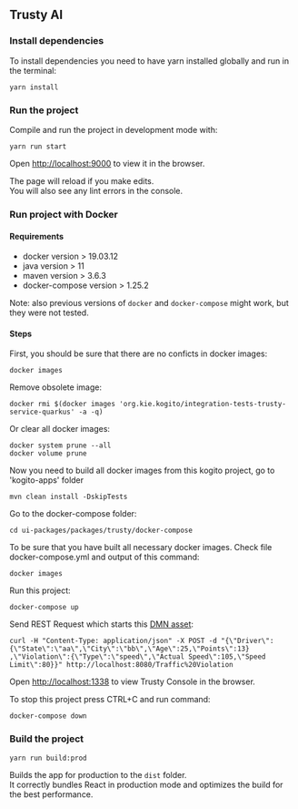 ## Trusty AI 

### Install dependencies

To install dependencies you need to have yarn installed globally and run in the terminal:
```
yarn install
```

### Run the project

Compile and run the project in development mode with:
```
yarn run start
```

Open [http://localhost:9000](http://localhost:9000) to view it in the browser.

The page will reload if you make edits.<br />
You will also see any lint errors in the console.

### Run project with Docker

#### Requirements

- docker version > 19.03.12
- java version > 11
- maven version > 3.6.3
- docker-compose version > 1.25.2

Note: also previous versions of `docker` and `docker-compose` might work, but they were not tested. 

#### Steps
First, you should be sure that there are no conficts in docker images:
```
docker images
```

Remove obsolete image:
```
docker rmi $(docker images 'org.kie.kogito/integration-tests-trusty-service-quarkus' -a -q)
```

Or clear all docker images:
```
docker system prune --all
docker volume prune
```

Now you need to build all docker images from this kogito project, go to 'kogito-apps' folder
```
mvn clean install -DskipTests
```

Go to the docker-compose folder:
```
cd ui-packages/packages/trusty/docker-compose
```

To be sure that you have built all necessary docker images. Check file docker-compose.yml and output of this command:
```
docker images
```

Run this project:
```
docker-compose up
```

Send REST Request which starts this [DMN asset](https://kiegroup.github.io/kogito-online/?file=https://raw.githubusercontent.com/kiegroup/kogito-apps/master/explainability/explainability-integrationtests/explainability-integrationtests-dmn/src/test/resources/dmn/TrafficViolation.dmn#/editor/dmn):
```
curl -H "Content-Type: application/json" -X POST -d "{\"Driver\":
{\"State\":\"aa\",\"City\":\"bb\",\"Age\":25,\"Points\":13}
,\"Violation\":{\"Type\":\"speed\",\"Actual Speed\":105,\"Speed Limit\":80}}" http://localhost:8080/Traffic%20Violation
```


Open [http://localhost:1338](http://localhost:1338) to view Trusty Console in the browser.


To stop this project press CTRL+C and run command:
```
docker-compose down
```

### Build the project
```
yarn run build:prod
```
Builds the app for production to the `dist` folder.<br />
It correctly bundles React in production mode and optimizes the build for the best performance.


